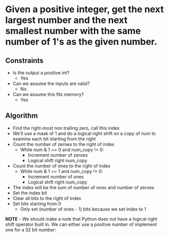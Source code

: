 # Given a positive integer, get the next largest number and the next smallest number with the same number of 1's as the given number.

## Constraints
* Is the output a positive int?
    * Yes
* Can we assume the inputs are valid?
    * No
* Can we assume this fits memory?
    * Yes

## Algorithm
* Find the right-most non trailing zero, call this index
* We'll use a mask of 1 and do a logical right shift on a copy of num to examine each bit starting from the right
* Count the number of zeroes to the right of index
    * While num & 1 == 0 and num_copy != 0:
        * Increment number of zeroes
        * Logical shift right num_copy
* Count the number of ones to the right of index
    * While num & 1 == 1 and num_copy != 0:
        * Increment number of ones
        * Logical shift right num_copy
* The index will be the sum of number of ones and number of zeroes
* Set the index bit
* Clear all bits to the right of index
* Set bits starting from 0
    * Only set (number of ones - 1) bits because we set index to 1

__NOTE__ - We should make a note that Python does not have a logical right shift operator built in. We can either use a positive number of implement one for a 32 bit number: